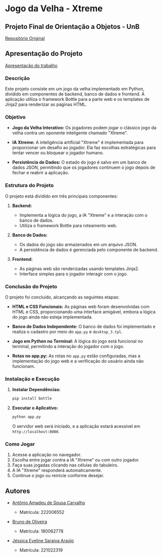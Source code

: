 # Jogo da Velha - Xtreme

## Projeto Final de Orientação a Objetos - UnB
[Repositório Original](https://github.com/antonioscarvalho/Jogo_da_Velha_-_Xtreme)

## Apresentação do Projeto
[Apresentação do trabalho](https://www.youtube.com/watch?v=UDn3MKWBs7w)

### Descrição

Este projeto consiste em um jogo da velha implementado em Python, dividido em componentes de backend, banco de dados e frontend. A aplicação utiliza o framework Bottle para a parte web e os templates de Jinja2 para renderizar as páginas HTML.

### Objetivo

- **Jogo da Velha Interativo:** Os jogadores podem jogar o clássico jogo da velha contra um oponente inteligente chamado "Xtreme".

- **IA Xtreme:** A inteligência artificial "Xtreme" é implementada para proporcionar um desafio ao jogador. Ela faz escolhas estratégicas para tentar vencer ou bloquear o jogador humano.

- **Persistência de Dados:** O estado do jogo é salvo em um banco de dados JSON, permitindo que os jogadores continuem o jogo depois de fechar e reabrir a aplicação.

### Estrutura do Projeto

O projeto está dividido em três principais componentes:

1. **Backend:**
   - Implementa a lógica do jogo, a IA "Xtreme" e a interação com o banco de dados.
   - Utiliza o framework Bottle para roteamento web.

2. **Banco de Dados:**
   - Os dados do jogo são armazenados em um arquivo JSON.
   - A persistência de dados é gerenciada pelo componente de backend.

3. **Frontend:**
   - As páginas web são renderizadas usando templates Jinja2.
   - Interface simples para o jogador interagir com o jogo.

### Conclusão do Projeto

O projeto foi concluído, alcançando as seguintes etapas:

- **HTML e CSS Funcionais:** As páginas web foram desenvolvidas com HTML e CSS, proporcionando uma interface amigável, embora a lógica do jogo ainda não esteja implementada.

- **Banco de Dados Independente:** O banco de dados foi implementado e realiza o cadastro por meio do `app.py` e `desktop_3.tpl`.

- **Jogo em Python no Terminal:** A lógica do jogo está funcional no terminal, permitindo a interação do jogador com o jogo.

- **Rotas no app.py:** As rotas no `app.py` estão configuradas, mas a implementação do jogo web e a verificação do usuário ainda não funcionam.

### Instalação e Execução

1. **Instalar Dependências:**
   ```bash
   pip install bottle
   ```

2. **Executar o Aplicativo:**
   ```bash
   python app.py
   ```
   O servidor web será iniciado, e a aplicação estará acessível em `http://localhost:8080`.

### Como Jogar

1. Acesse a aplicação no navegador.
2. Escolha entre jogar contra a IA "Xtreme" ou com outro jogador.
3. Faça suas jogadas clicando nas células do tabuleiro.
4. A IA "Xtreme" responderá automaticamente.
5. Continue o jogo ou reinicie conforme desejar.

## Autores

- [Antônio Amadeu de Sousa Carvalho](https://github.com/antonioscarvalho)
  - Matrícula: 222006552

- [Bruno de Oliveira](https://github.com/BrunoOLiveirax)
  - Matrícula: 180062778

- [Jéssica Eveline Saraiva Araújo](https://github.com/xzxjesse)
  - Matrícula: 221022319
